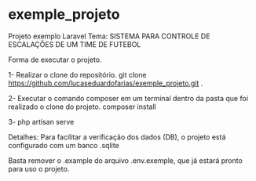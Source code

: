 # exemple_projeto
Projeto exemplo Laravel Tema: SISTEMA PARA CONTROLE DE ESCALAÇÕES DE UM TIME DE FUTEBOL

Forma de executar o projeto.

1- Realizar o clone do repositório.
git clone https://github.com/lucaseduardofarias/exemple_projeto.git .

2- Executar o comando composer em um terminal dentro da pasta que foi realizado o clone do projeto.
composer install

3- php artisan serve

Detalhes:
Para facilitar a verificação dos dados (DB), o projeto está configurado com um banco .sqlite

Basta remover o .example do arquivo .env.exemple, que já estará pronto para uso o projeto.

